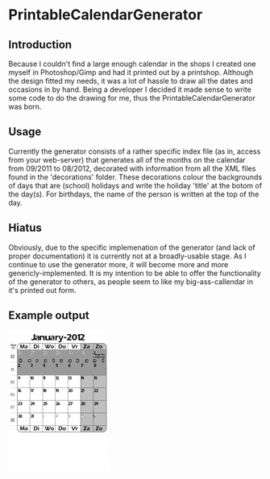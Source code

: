 # PrintableCalendarGenerator

## Introduction

Because I couldn't find a large enough calendar in the shops I created one 
myself in Photoshop/Gimp and had it printed out by a printshop. Although the 
design fitted my needs, it was a lot of hassle to draw all the dates and 
occasions in by hand. Being a developer I decided it made sense to write some 
code to do the drawing for me, thus the PrintableCalendarGenerator was born.

## Usage

Currently the generator consists of a rather specific index file (as in, access 
from your web-server) that generates all of the months on the calendar from
09/2011 to 08/2012, decorated with information from all the XML files found in 
the 'decorations' folder. These decorations colour the backgrounds of days that 
are (school) holidays and write the holiday 'title' at the botom of the day(s). 
For birthdays, the name of the person is written at the top of the day.

## Hiatus

Obviously, due to the specific implemenation of the generator (and lack of 
proper documentation) it is currently not at a broadly-usable stage. As I 
continue to use the generator more, it will become more and more 
genericly-implemented. It is my intention to be able to offer the functionality 
of the generator to others, as people seem to like my big-ass-callendar in it's 
printed out form.

## Example output
![calendar][calendar_img]

[calendar_img]: https://github.com/potherca/PrintableCalendarGenerator/raw/master/calendar-2012-01.png  "Example output for the month January 2012"


